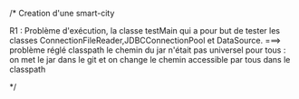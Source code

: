 /*
Creation d'une smart-city

R1 : Problème d'exécution, la classe testMain qui a pour but de tester les classes ConnectionFileReader,JDBCConnectionPool et DataSource.
===> problème réglé classpath le chemin du jar n'était pas universel pour tous : on met le jar dans le git et on change le chemin accessible par tous dans le classpath





*/
